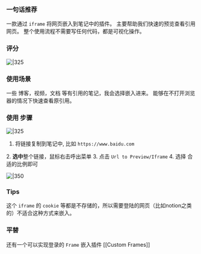 
### 一句话推荐

一款通过 `iframe` 将网页嵌入到笔记中的插件。 主要帮助我们快速的预览查看引用网页。 整个使用流程不需要写任何代码，都是可视化操作。

### 评分

![|325](https://pic1.zhimg.com/v2-345e1a302df1b84f4698192bcf44d6d8_r.jpg)

### 使用场景

一些 博客，视频，文档 等有引用的笔记，我会选择嵌入进来。 能够在不打开浏览器的情况下快速查看原引用。
### 使用 步骤

![|325](https://pic1.zhimg.com/v2-d2d826b9f8579820aa8a2876ba93a51c_r.jpg)

1. 将链接复制到笔记中, 比如 `https://www.baidu.com`

2. **选中**整个链接，鼠标右击呼出菜单 3. 点击 `Url to Preview/Iframe` 4. 选择 合适的比例即可

![|350](https://pic4.zhimg.com/v2-fd5046cd5fd3cb5ecb972a2d4d099a2f_r.jpg)
### Tips

这个 `iframe` 的 `cookie` 等都是不存储的，所以需要登陆的网页（比如notion之类的）不适合这种方式来嵌入。

### 平替

还有一个可以实现登录的 `Frame` 嵌入插件 [[Custom Frames]]